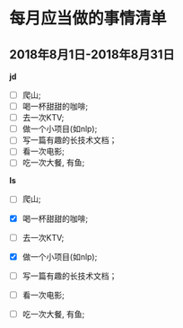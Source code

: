 # 每月应当做的事情清单

## 2018年8月1日-2018年8月31日

**jd**

- [ ] 爬山;
- [ ] 喝一杯甜甜的咖啡;
- [ ] 去一次KTV;
- [ ] 做一个小项目(如nlp);
- [ ] 写一篇有趣的长技术文档；
- [ ] 看一次电影;
- [ ] 吃一次大餐, 有鱼;

**ls**

- [ ] 爬山;
- [x] 喝一杯甜甜的咖啡;
- [ ] 去一次KTV;
- [x] 做一个小项目(如nlp);
- [ ] 写一篇有趣的长技术文档；
- [ ] 看一次电影;
- [ ] 吃一次大餐, 有鱼;

